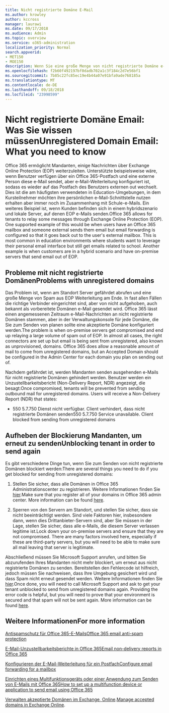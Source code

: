 ```yaml
---
title: Nicht registrierte Domäne E-Mail
ms.author: krowley
author: kccross
manager: laurawi
ms.date: 09/17/2018
ms.audience: Admin
ms.topic: overview
ms.service: o365-administration
localization_priority: Normal
search.appverid:
- MET150
- MOE150
description: Wenn Sie eine große Menge von nicht registrierte Domäne e-Mail senden, laufen Sie Gefahr Ihrer e-Mail blockiert. Lesen Sie diesen Artikel, um mehr zu erfahren.
ms.openlocfilehash: f2b60f492197bf0dadb702a1c3f184c2d7e56bf1
ms.sourcegitcommit: 7b85c22fc85ec19e4b44a07e91bfa9ade768185a
ms.translationtype: MT
ms.contentlocale: de-DE
ms.lasthandoff: 09/18/2018
ms.locfileid: "23998599"
---
```

# <a name="unregistered-domain-email-what-you-need-to-know"></a><span data-ttu-id="c5b4f-104">Nicht registrierte Domäne Email: Was Sie wissen müssen</span><span class="sxs-lookup"><span data-stu-id="c5b4f-104">Unregistered Domain Email: What you need to know</span></span>

<span data-ttu-id="c5b4f-p102">Office 365 ermöglicht Mandanten, einige Nachrichten über Exchange Online Protection (EOP) weiterzuleiten. Unterstützte beispielsweise wäre, wenn Benutzer verfügen über ein Office 365-Postfach und eine externe Person diese e-Mail sendet, aber e-Mail-Weiterleitung konfiguriert ist, sodass es wieder auf das Postfach des Benutzers externen out wechselt. Dies ist die am häufigsten verwendeten in Education-Umgebungen, in dem Kursteilnehmer möchten ihre persönlichen e-Mail-Schnittstelle nutzen erhalten aber immer noch im Zusammenhang mit Schule-e-Mails. Ein weiteres Beispiel ist, wenn Kunden befinden sich in einem hybridszenario und lokale Server, auf denen EOP e-Mails senden.</span><span class="sxs-lookup"><span data-stu-id="c5b4f-p102">Office 365 allows for tenants to relay some messages through Exchange Online Protection (EOP). One supported example of this would be when users have an Office 365 mailbox and someone external sends them email but email forwarding is configured so that it goes back out to the user's external mailbox. This is most common in education environments where students want to leverage their personal email interface but still get emails related to school. Another example is when customers are in a hybrid scenario and have on-premise servers that send email out of EOP.</span></span>

## <a name="problems-with-unregistered-domains"></a><span data-ttu-id="c5b4f-109">Probleme mit nicht registrierte Domänen</span><span class="sxs-lookup"><span data-stu-id="c5b4f-109">Problems with unregistered domains</span></span>

<span data-ttu-id="c5b4f-p103">Das Problem ist, wenn am Standort Server gefährdet abrufen und eine große Menge von Spam aus EOP Weiterleitung am Ende. In fast allen Fällen die richtige Verbinder eingerichtet sind, aber von nicht aufgehoben, auch bekannt als vorbereitete Domänen e-Mail gesendet wird. Office 365 lässt einen angemessenen Zeitraum e-Mail-Nachrichten an nicht registrierte Domänen stammen, aber in der Verwaltungskonsole für jede Domäne, die Sie zum Senden von planen sollte eine akzeptierte Domäne konfiguriert werden.</span><span class="sxs-lookup"><span data-stu-id="c5b4f-p103">The problem is when on-premise servers get compromised and end up relaying a large volume of spam out of EOP. In almost all cases, the right connectors are set up but email is being sent from unregistered, also known as unprovisioned, domains. Office 365 does allow a reasonable amount of mail to come from unregistered domains, but an Accepted Domain should be configured in the Admin Center for each domain you plan on sending out of.</span></span>

<span data-ttu-id="c5b4f-p104">Nachdem gefährdet ist, werden Mandanten senden ausgehenden e-Mails für nicht registrierte Domänen gehindert werden. Benutzer werden ein Unzustellbarkeitsbericht (Non-Delivery Report, NDR) angezeigt, die besagt:</span><span class="sxs-lookup"><span data-stu-id="c5b4f-p104">Once compromised, tenants will be prevented from sending outbound mail for unregistered domains. Users will receive a Non-Delivery Report (NDR) that states:</span></span>

- <span data-ttu-id="c5b4f-p105">550 5.7.750 Dienst nicht verfügbar. Client verhindert, dass nicht registrierte Domänen senden</span><span class="sxs-lookup"><span data-stu-id="c5b4f-p105">550 5.7.750 Service unavailable. Client blocked from sending from unregistered domains</span></span>

## <a name="unblocking-tenant-in-order-to-send-again"></a><span data-ttu-id="c5b4f-117">Aufheben der Blockierung Mandanten, um erneut zu senden</span><span class="sxs-lookup"><span data-stu-id="c5b4f-117">Unblocking tenant in order to send again</span></span>

<span data-ttu-id="c5b4f-118">Es gibt verschiedene Dinge tun, wenn Sie zum Senden von nicht registrierte Domänen blockiert werden:</span><span class="sxs-lookup"><span data-stu-id="c5b4f-118">There are several things you need to do if you get blocked for sending from unregistered domains:</span></span>

1. <span data-ttu-id="c5b4f-p106">Stellen Sie sicher, dass alle Domänen in Office 365 Administrationscenter zu registrieren. Weitere Informationen finden Sie [hier](https://docs.microsoft.com/en-us/exchange/mail-flow-best-practices/manage-accepted-domains/manage-accepted-domains).</span><span class="sxs-lookup"><span data-stu-id="c5b4f-p106">Make sure that you register all of your domains in Office 365 admin center. More information can be found [here](https://docs.microsoft.com/en-us/exchange/mail-flow-best-practices/manage-accepted-domains/manage-accepted-domains).</span></span>

2. <span data-ttu-id="c5b4f-p107">Sperren von den Servern am Standort, und stellen Sie sicher, dass sie nicht beeinträchtigt werden. Sind viele Faktoren hier, insbesondere dann, wenn dies Drittanbieter-Servern sind, aber Sie müssen in der Lage, stellen Sie sicher, dass alle e-Mails, die diesem Server verlassen legitime ist.</span><span class="sxs-lookup"><span data-stu-id="c5b4f-p107">Lock down your on-premise servers and ensure that they are not compromised. There are many factors involved here, especially if these are third-party servers, but you will need to be able to make sure all mail leaving that server is legitimate.</span></span>

<span data-ttu-id="c5b4f-p108">Abschließend müssen Sie Microsoft Support anrufen, und bitten Sie abzurufenden Ihres Mandanten nicht mehr blockiert, um erneut aus nicht registrierte Domänen zu senden.  Bereitstellen den Fehlercode ist hilfreich, jedoch müssen Sie nachweisen, dass Ihre Umgebung gesichert wird und dass Spam nicht erneut gesendet werden. Weitere Informationen finden Sie [hier](https://support.office.com/en-us/article/Contact-support-for-business-products-Admin-Help-32a17ca7-6fa0-4870-8a8d-e25ba4ccfd4b#ID0EAADAAA=online).</span><span class="sxs-lookup"><span data-stu-id="c5b4f-p108">Once done, you will need to call Microsoft Support and ask to get your tenant unblocked to send from unregistered domains again.  Providing the error code is helpful, but you will need to prove that your environment is secured and that spam will not be sent again. More information can be found [here](https://support.office.com/en-us/article/Contact-support-for-business-products-Admin-Help-32a17ca7-6fa0-4870-8a8d-e25ba4ccfd4b#ID0EAADAAA=online).</span></span>
  
## <a name="for-more-information"></a><span data-ttu-id="c5b4f-126">Weitere Informationen</span><span class="sxs-lookup"><span data-stu-id="c5b4f-126">For more information</span></span>

[<span data-ttu-id="c5b4f-127">Antispamschutz für Office 365-E-Mails</span><span class="sxs-lookup"><span data-stu-id="c5b4f-127">Office 365 email anti-spam protection</span></span>](anti-spam-protection.md)

[<span data-ttu-id="c5b4f-128">E-Mail-Unzustellbarkeitsberichte in Office 365</span><span class="sxs-lookup"><span data-stu-id="c5b4f-128">Email non-delivery reports in Office 365</span></span>](https://support.office.com/article/email-non-delivery-reports-in-office-365-51daa6b9-2e35-49c4-a0c9-df85bf8533c3)

[<span data-ttu-id="c5b4f-129">Konfigurieren der E-Mail-Weiterleitung für ein Postfach</span><span class="sxs-lookup"><span data-stu-id="c5b4f-129">Configure email forwarding for a mailbox</span></span>](https://docs.microsoft.com/en-us/exchange/recipients-in-exchange-online/manage-user-mailboxes/configure-email-forwarding)

[<span data-ttu-id="c5b4f-130">Einrichten eines Multifunktionsgeräts oder einer Anwendung zum Senden von E-Mails mit Office 365</span><span class="sxs-lookup"><span data-stu-id="c5b4f-130">How to set up a multifunction device or application to send email using Office 365</span></span>](https://support.office.com/en-us/article/How-to-set-up-a-multifunction-device-or-application-to-send-email-using-Office-365-69f58e99-c550-4274-ad18-c805d654b4c4)

<span data-ttu-id="c5b4f-131">[Verwalten akzeptierte Domänen im Exchange, Online](https://docs.microsoft.com/en-us/exchange/mail-flow-best-practices/manage-accepted-domains/manage-accepted-domains).</span><span class="sxs-lookup"><span data-stu-id="c5b4f-131">[Manage accepted domains in Exchange Online](https://docs.microsoft.com/en-us/exchange/mail-flow-best-practices/manage-accepted-domains/manage-accepted-domains).</span></span>
